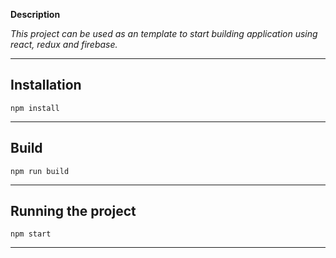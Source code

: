 **Description**

*This project can be used as an template to start building application using react, redux and firebase.*

---

## Installation

`npm install`

---

## Build

`npm run build`

---

## Running the project

`npm start`

---